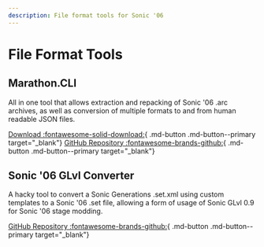 ```yaml
---
description: File format tools for Sonic '06
---
```

# File Format Tools

## Marathon.CLI
All in one tool that allows extraction and repacking of Sonic '06 .arc archives, as well as conversion of multiple formats to and from human readable JSON files.

[Download :fontawesome-solid-download:](https://github.com/Big-Endian-32/Marathon/releases){ .md-button .md-button--primary target="_blank"}
[GitHub Repository :fontawesome-brands-github:](https://github.com/Big-Endian-32/Marathon){ .md-button .md-button--primary target="_blank"}

## Sonic '06 GLvl Converter
A hacky tool to convert a Sonic Generations .set.xml using custom templates to a Sonic '06 .set file, allowing a form of usage of Sonic GLvl 0.9 for Sonic '06 stage modding.

[GitHub Repository :fontawesome-brands-github:](https://github.com/Knuxfan24/Sonic-06-Stage-Editing-Archive/tree/cleanup/Source%20Code/Sonic%20'06%20GLvl%20Converter){ .md-button .md-button--primary target="_blank"}